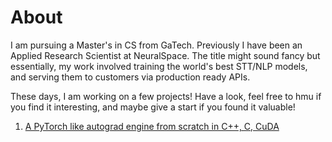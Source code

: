 # About

I am pursuing a Master's in CS from GaTech.
Previously I have been an Applied Research Scientist at NeuralSpace.
The title might sound fancy but essentially, my work involved training the world's best STT/NLP models, and serving them to customers via production ready APIs. 

These days, I am working on a few projects! Have a look, feel free to hmu if you find it interesting, and maybe give a start if you found it valuable!
1. [A PyTorch like autograd engine from scratch in C++, C, CuDA](https://github.com/10-zin/cpp-micrograd)


